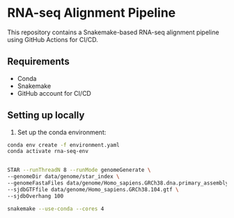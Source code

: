 # RNA-seq Alignment Pipeline

This repository contains a Snakemake-based RNA-seq alignment pipeline using GitHub Actions for CI/CD.

## Requirements
- Conda
- Snakemake
- GitHub account for CI/CD

## Setting up locally

1. Set up the conda environment:

```bash
conda env create -f environment.yaml
conda activate rna-seq-env
```
   
```bash

STAR --runThreadN 8 --runMode genomeGenerate \
--genomeDir data/genome/star_index \
--genomeFastaFiles data/genome/Homo_sapiens.GRCh38.dna.primary_assembly.fa \
--sjdbGTFfile data/genome/Homo_sapiens.GRCh38.104.gtf \
--sjdbOverhang 100
```

```bash
snakemake --use-conda --cores 4
```

